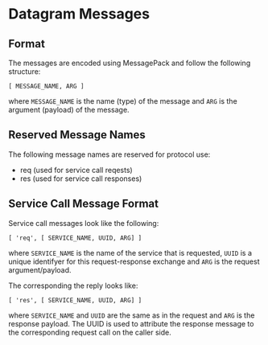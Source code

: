 # Datagram Messages

## Format

The messages are encoded using MessagePack and follow the following structure:

```
[ MESSAGE_NAME, ARG ]
```

where ```MESSAGE_NAME``` is the name (type) of the message and ```ARG``` is the
argument (payload) of the message.

## Reserved Message Names

The following message names are reserved for protocol use:

- req (used for service call reqests)
- res (used for service call responses)

## Service Call Message Format

Service call messages look like the following:

```
[ 'req', [ SERVICE_NAME, UUID, ARG] ]
```

where ```SERVICE_NAME``` is the name of the service that is requested,
```UUID``` is a unique identifyer for this request-response exchange and
```ARG``` is the request argument/payload.

The corresponding the reply looks like:

```
[ 'res', [ SERVICE_NAME, UUID, ARG] ]
```

where ```SERVICE_NAME``` and ```UUID``` are the same as in the request and
```ARG``` is the response payload. The UUID is used to attribute
the response message to the corresponding request call on the caller side.
